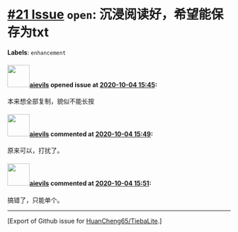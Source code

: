 # [\#21 Issue](https://github.com/HuanCheng65/TiebaLite/issues/21) `open`: 沉浸阅读好，希望能保存为txt
**Labels**: `enhancement`


#### <img src="https://avatars.githubusercontent.com/u/26930526?u=b4b90c74a5fd7b8ffc688aec0d63385ba8787cb6&v=4" width="50">[aievils](https://github.com/aievils) opened issue at [2020-10-04 15:45](https://github.com/HuanCheng65/TiebaLite/issues/21):

本来想全部复制，貌似不能长按

#### <img src="https://avatars.githubusercontent.com/u/26930526?u=b4b90c74a5fd7b8ffc688aec0d63385ba8787cb6&v=4" width="50">[aievils](https://github.com/aievils) commented at [2020-10-04 15:49](https://github.com/HuanCheng65/TiebaLite/issues/21#issuecomment-703274690):

原来可以，打扰了。

#### <img src="https://avatars.githubusercontent.com/u/26930526?u=b4b90c74a5fd7b8ffc688aec0d63385ba8787cb6&v=4" width="50">[aievils](https://github.com/aievils) commented at [2020-10-04 15:51](https://github.com/HuanCheng65/TiebaLite/issues/21#issuecomment-703274927):

搞错了，只能单个。


-------------------------------------------------------------------------------



[Export of Github issue for [HuanCheng65/TiebaLite](https://github.com/HuanCheng65/TiebaLite).]
